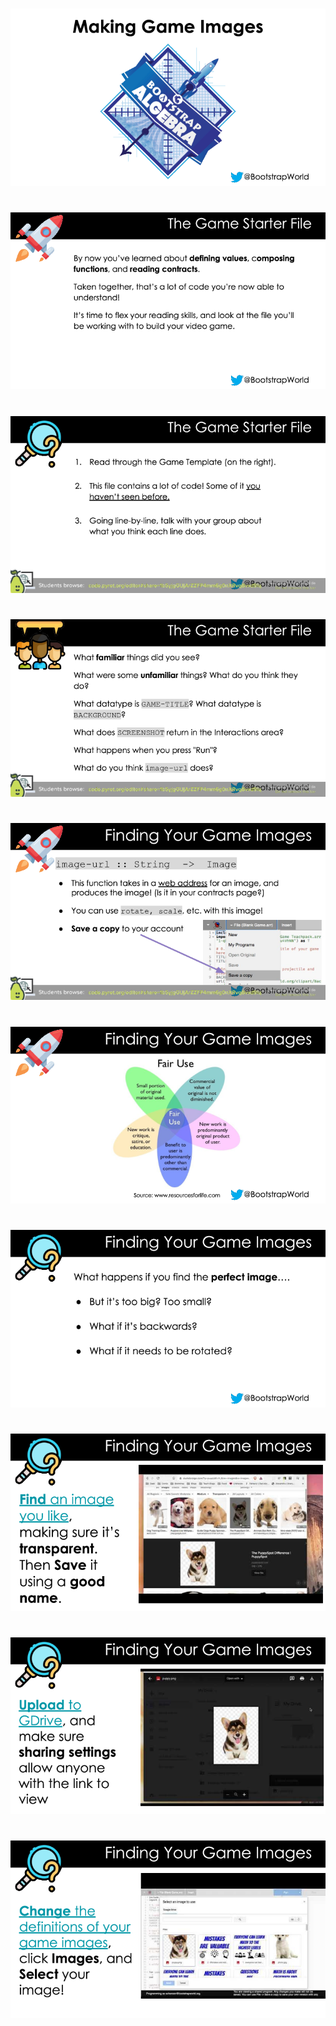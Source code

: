 #

![Making_Game_Images-Pyret-0000.png](Making_Game_Images-Pyret-0000.png)

#

![Making_Game_Images-Pyret-0001.png](Making_Game_Images-Pyret-0001.png)

#

![Making_Game_Images-Pyret-0002.png](Making_Game_Images-Pyret-0002.png)

#

![Making_Game_Images-Pyret-0003.png](Making_Game_Images-Pyret-0003.png)

#

![Making_Game_Images-Pyret-0004.png](Making_Game_Images-Pyret-0004.png)

#

![Making_Game_Images-Pyret-0005.png](Making_Game_Images-Pyret-0005.png)

#

![Making_Game_Images-Pyret-0006.png](Making_Game_Images-Pyret-0006.png)

#

![Making_Game_Images-Pyret-0007.png](Making_Game_Images-Pyret-0007.png)

#

![Making_Game_Images-Pyret-0008.png](Making_Game_Images-Pyret-0008.png)

#

![Making_Game_Images-Pyret-0009.png](Making_Game_Images-Pyret-0009.png)

